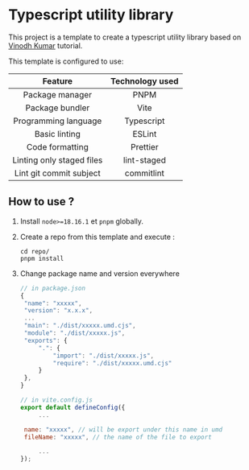 # Typescript utility library

This project is a template to create a typescript utility library based on [Vinodh Kumar](https://dev.to/vinomanick/create-a-typescript-utility-library-using-vite-916) tutorial.

This template is configured to use:

|          Feature          | Technology used |
| :-----------------------: | :-------------: |
|      Package manager      |      PNPM       |
|      Package bundler      |      Vite       |
|   Programming language    |   Typescript    |
|       Basic linting       |     ESLint      |
|      Code formatting      |    Prettier     |
| Linting only staged files |   lint-staged   |
|  Lint git commit subject  |   commitlint    |

## How to use ?

1. Install `node>=18.16.1` et `pnpm` globally.

1. Create a repo from this template and execute :

   ```
   cd repo/
   pnpm install
   ```

1. Change package name and version everywhere

   ```js
   // in package.json
   {
    "name": "xxxxx",
    "version": "x.x.x",
    ...
    "main": "./dist/xxxxx.umd.cjs",
    "module": "./dist/xxxxx.js",
    "exports": {
    	".": {
    		"import": "./dist/xxxxx.js",
    		"require": "./dist/xxxxx.umd.cjs"
    	}
    },
   }
   ```

   ```js
   // in vite.config.js
   export default defineConfig({
        ...

   	name: "xxxxx", // will be export under this name in umd
   	fileName: "xxxxx", // the name of the file to export

        ...
   });
   ```
